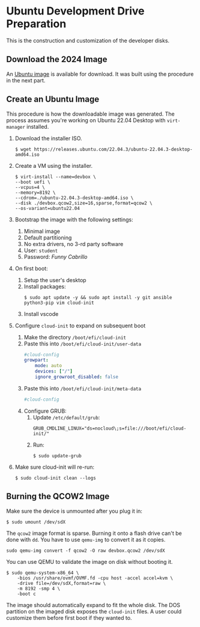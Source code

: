 # Ubuntu Development Drive Preparation 

This is the construction and customization of the developer disks.

## Download the 2024 Image 

An [Ubuntu image](https://drive.google.com/file/d/1PHmEwpXliKuy4DiJp5DwF8t5_xciZzM5/view?usp=sharing) is available for download. It was built using the procedure in the next part. 

## Create an Ubuntu Image 

This procedure is how the downloadable image was generated. The process assumes you're working on Ubuntu 22.04 Desktop with `virt-manager` installed. 

1. Download the installer ISO. 

    ```console
    $ wget https://releases.ubuntu.com/22.04.3/ubuntu-22.04.3-desktop-amd64.iso
    ```

1. Create a VM using the installer. 

    ```console
    $ virt-install --name=devbox \
    --boot uefi \
    --vcpus=4 \
    --memory=8192 \
    --cdrom=./ubuntu-22.04.3-desktop-amd64.iso \
    --disk ./devbox.qcow2,size=16,sparse,format=qcow2 \
    --os-variant=ubuntu22.04 
    ```

1. Bootstrap the image with the following settings:
    1. Minimal image 
    1. Default partitioning 
    1. No extra drivers, no 3-rd party software
    1. User: `student`
    1. Password: *Funny Cabrillo* 
    
1. On first boot:
    1. Setup the user's desktop 
    1. Install packages:
        ```console
        $ sudo apt update -y && sudo apt install -y git ansible python3-pip vim cloud-init
        ```
    1. Install vscode 

1. Configure `cloud-init` to expand on subsequent boot
    1. Make the directory `/boot/efi/cloud-init`
    1. Paste this into `/boot/efi/cloud-init/user-data`
        ```yaml
        #cloud-config
        growpart:
            mode: auto
            devices: ["/"]
            ignore_growroot_disabled: false
        ```
    1. Paste this into `/boot/efi/cloud-init/meta-data`
        ```yaml
        #cloud-config
        ```
    1. Configure GRUB:
        1. Update `/etc/default/grub`:
            ```
            GRUB_CMDLINE_LINUX="ds=nocloud\;s=file:///boot/efi/cloud-init/"
            ```
        1. Run:
            ```console
            $ sudo update-grub 
            ```
1. Make sure cloud-init will re-run:
    ```console 
    $ sudo cloud-init clean --logs
    ```

## Burning the QCOW2 Image 

Make sure the device is unmounted after you plug it in: 

```console
$ sudo umount /dev/sdX 
```

The `qcow2` image format is sparse. Burning it onto a flash drive can't be done with `dd`. You have to use `qemu-img` to convert it as it copies. 

```console 
sudo qemu-img convert -f qcow2 -O raw devbox.qcow2 /dev/sdX
```

You can use QEMU to validate the image on disk without booting it. 

```conosle 
$ sudo qemu-system-x86_64 \
    -bios /usr/share/ovmf/OVMF.fd -cpu host -accel accel=kvm \
    -drive file=/dev/sdX,format=raw \
    -m 8192 -smp 4 \
    -boot c
```

The image should automatically expand to fit the whole disk. The DOS partition on the imaged disk exposes the `cloud-init` files. A user could customize them before first boot if they wanted to. 

